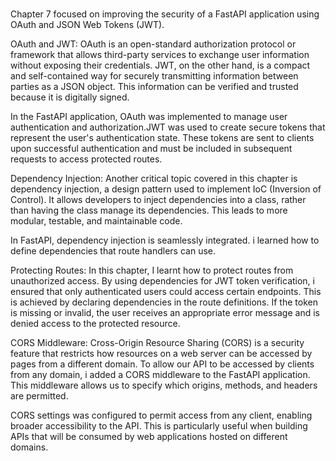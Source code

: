 #

Chapter 7 focused on improving the security of a FastAPI application using OAuth and JSON Web Tokens (JWT).

OAuth and JWT:
OAuth is an open-standard authorization protocol or framework that allows third-party services to exchange user information without exposing their credentials. JWT, on the other hand, is a compact and self-contained way for securely transmitting information between parties as a JSON object. This information can be verified and trusted because it is digitally signed.

In the FastAPI application, OAuth was implemented to manage user authentication and authorization.JWT was used to create secure tokens that represent the user's authentication state. These tokens are sent to clients upon successful authentication and must be included in subsequent requests to access protected routes.

Dependency Injection:
Another critical topic covered in this chapter is dependency injection, a design pattern used to implement IoC (Inversion of Control). It allows developers to inject dependencies into a class, rather than having the class manage its dependencies. This leads to more modular, testable, and maintainable code.

In FastAPI, dependency injection is seamlessly integrated. i learned how to define dependencies that route handlers can use.

Protecting Routes:
In this chapter, I learnt how to protect routes from unauthorized access. By using dependencies for JWT token verification, i ensured that only authenticated users could access certain endpoints. This is achieved by declaring dependencies in the route definitions. If the token is missing or invalid, the user receives an appropriate error message and is denied access to the protected resource.

CORS Middleware:
Cross-Origin Resource Sharing (CORS) is a security feature that restricts how resources on a web server can be accessed by pages from a different domain. To allow our API to be accessed by clients from any domain, i added a CORS middleware to the FastAPI application. This middleware allows us to specify which origins, methods, and headers are permitted.

CORS settings was configured to permit access from any client, enabling broader accessibility to the API. This is particularly useful when building APIs that will be consumed by web applications hosted on different domains.
